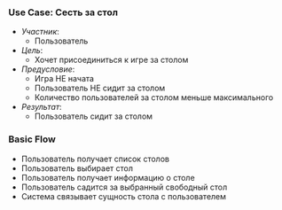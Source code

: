 ### Use Case: Сесть за стол
* *Участник*:
  - Пользователь
* *Цель*:
  - Хочет присоединиться к игре за столом
* *Предусловие*:
  - Игра НЕ начата
  - Пользователь НЕ сидит за столом
  - Количество пользователей за столом меньше максимального
* *Результат*:
  - Пользователь сидит за столом

### Basic Flow
* Пользователь получает список столов
* Пользователь выбирает стол
* Пользователь получает информацию о столе
* Пользователь садится за выбранный свободный стол
* Система связывает сущность стола с пользователем